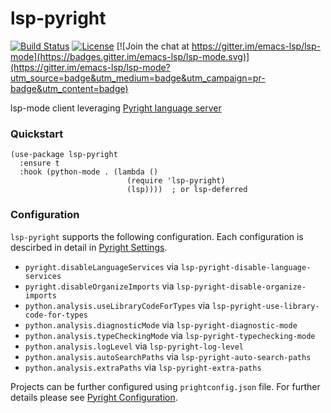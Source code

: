 # lsp-pyright

<!-- [![MELPA](https://melpa.org/packages/lsp-pyright-badge.svg)](https://melpa.org/#/lsp-pyright) -->
[![Build Status](https://github.com/emacs-lsp/lsp-pyright/workflows/CI/badge.svg?branch=master)](https://github.com/emacs-lsp/lsp-pyright/actions)
[![License](http://img.shields.io/:license-gpl3-blue.svg)](LICENSE)
[![Join the chat at https://gitter.im/emacs-lsp/lsp-mode](https://badges.gitter.im/emacs-lsp/lsp-mode.svg)](https://gitter.im/emacs-lsp/lsp-mode?utm_source=badge&utm_medium=badge&utm_campaign=pr-badge&utm_content=badge)

lsp-mode client leveraging [Pyright language server](https://github.com/microsoft/pyright)

### Quickstart

``` emacs-lisp
(use-package lsp-pyright
  :ensure t
  :hook (python-mode . (lambda ()
                          (require 'lsp-pyright)
                          (lsp))))  ; or lsp-deferred
```

### Configuration

`lsp-pyright` supports the following configuration. Each configuration is descirbed in detail in [Pyright Settings](https://github.com/microsoft/pyright/blob/master/docs/settings.md).

- `pyright.disableLanguageServices` via `lsp-pyright-disable-language-services`
- `pyright.disableOrganizeImports` via `lsp-pyright-disable-organize-imports`
- `python.analysis.useLibraryCodeForTypes` via `lsp-pyright-use-library-code-for-types`
- `python.analysis.diagnosticMode` via `lsp-pyright-diagnostic-mode`
- `python.analysis.typeCheckingMode` via `lsp-pyright-typechecking-mode`
- `python.analysis.logLevel` via `lsp-pyright-log-level`
- `python.analysis.autoSearchPaths` via `lsp-pyright-auto-search-paths`
- `python.analysis.extraPaths` via `lsp-pyright-extra-paths`

Projects can be further configured using `prightconfig.json` file. For further details please see [Pyright Configuration](https://github.com/microsoft/pyright/blob/master/docs/configuration.md).
